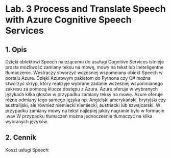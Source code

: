 # Lab. 3 Process and Translate Speech with Azure Cognitive Speech Services

## 1. Opis

Dzięki obiektowi Speech należącemu do usuługi Cognitive Services istnieje prosta możliwość zamiany teksu na mowę, mowy na tekst lub ineteligentne tłumaczenie. Wystraczy stworzyć wcześniej wspomniany obiekt Speech w portalu Azure. Dzięki Azurowym pakietom do Pythona czy C# można stworzyć skryp, który realizyje wybrane zadanie wcześniej wspomnianego zakresu za pomocą klucza dostępu z Azura. 
Azure oferuje w wybranych językach kilka głosów w przypadku zamiany teksy na mowę. 
Azure oferuje różne odmiany tego samego języka np. Angielski amerykański, brytyjski czy australijski, ale również niemiecki niemiecki, austriacki lub szwajcarski.
W przypadku zamiany mowy na tekst najlepiej jakby nagranie było w formacie .wav
W przypadku tłumaczeń można jednocześnie tłumaczyć na kilka wybranych języków.

## 2. Cennik

Koszt usługi Speech:




